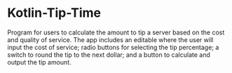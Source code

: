 # Kotlin-Tip-Time
Program for users to calculate the amount to tip a server based on the cost and quality of service. The app includes an editable where the user will input the cost of service;
radio buttons for selecting the tip percentage; a switch to round the tip to the next dollar; and a button to calculate and output the tip amount.
